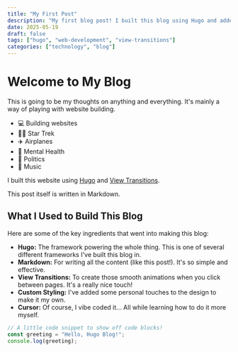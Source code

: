 ```yaml
---
title: "My First Post"
description: "My first blog post! I built this blog using Hugo and added cool view transitions."
date: 2025-05-19
draft: false
tags: ["hugo", "web-development", "view-transitions"]
categories: ["technology", "blog"]
---
```


# Welcome to My Blog

This is going to be my thoughts on anything and everything. It's mainly a way of playing with website building.

* 💻 Building websites
* 🖖🏽 Star Trek
* ✈️ Airplanes
* 🧠 Mental Health
* 📰 Politics
* 🎹 Music

I built this website using [Hugo](https://gohugo.io/) and [View Transitions](https://developer.mozilla.org/en-US/docs/Web/API/View_Transition_API).

This post itself is written in Markdown.

## What I Used to Build This Blog

Here are some of the key ingredients that went into making this blog:

* **Hugo:** The framework powering the whole thing. This is one of several different frameworks I've built this blog in.
* **Markdown:** For writing all the content (like this post!). It's so simple and effective.
* **View Transitions:** To create those smooth animations when you click between pages. It's a really nice touch!
* **Custom Styling:** I've added some personal touches to the design to make it my own.
* **Cursor:** Of course, I vibe coded it... All while learning how to do it more myself.

```js
// A little code snippet to show off code blocks!
const greeting = "Hello, Hugo Blog!";
console.log(greeting);
```

